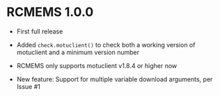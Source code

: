 # RCMEMS 1.0.0

* First full release

* Added `check.motuclient()` to check both a working version of motuclient and a minimum version number

* RCMEMS only supports motuclient v1.8.4 or higher now 

* New feature: Support for multiple variable download arguments, per Issue #1
